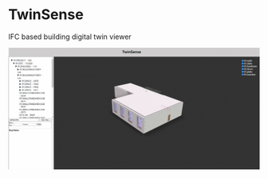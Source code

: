 # TwinSense
IFC based building digital twin viewer 

![image](https://github.com/Yingying-Zhang/TwinSense/blob/master/IMG/gif.gif)
